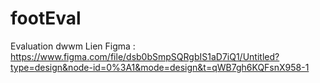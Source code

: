 # footEval
Evaluation dwwm 
Lien Figma :
https://www.figma.com/file/dsb0bSmpSQRgbIS1aD7iQ1/Untitled?type=design&node-id=0%3A1&mode=design&t=qWB7gh6KQFsnX958-1